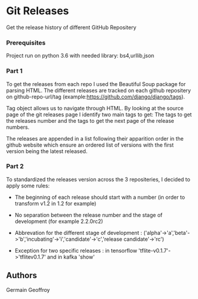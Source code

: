 # Git Releases

Get the release history of different GitHub Repositery


### Prerequisites

  Project run on python 3.6 with needed library: bs4,urllib,json
  

### Part 1
  To get the releases from each repo I used the Beautiful Soup package for parsing HTML.
  The different releases are tracked on each github repositery on github-repo-url/tag (example:https://github.com/django/django/tags).
  
  Tag object allows us to navigate through HTML.
  By looking at the source page of the git releases page I identify two main tags to get:
  The tags to get the releases number and the tags to get the next page of the release numbers.
  
  The releases are appended in a list following their apparition order in the github website which ensure  an ordered list of versions with   the first version being the latest released. 
  
### Part 2
  To standardized the releases version across the 3 repositeries, I decided to apply some rules:
*  The beginning of each release should start with a number (in order to transform  v1.2 in 1.2 for example)

* No separation between the release number and the stage of development (for example 2.2.0rc2)

*  Abbrevation for the different stage of development : ('alpha'->'a','beta'->'b','incubating'->'i','candidate'->'c','release    candidate'->'rc')

*  Exception for two specific releases : in tensorflow 'tflite-v0.1.7'->'tflitev0.1.7' and in kafka 'show'
## Authors

Germain Geoffroy
